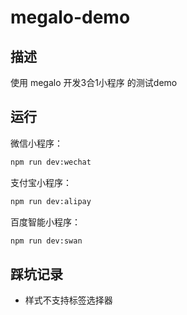 # megalo-demo

## 描述

使用 megalo 开发3合1小程序 的测试demo

## 运行

微信小程序：

```bash
npm run dev:wechat
```

支付宝小程序：

```bash
npm run dev:alipay
```

百度智能小程序：

```bash
npm run dev:swan
```

## 踩坑记录

- 样式不支持标签选择器